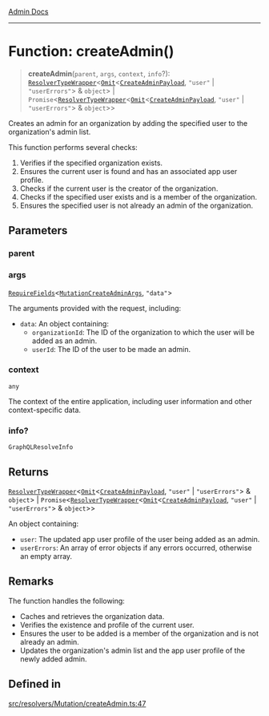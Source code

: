 [Admin Docs](/)

***

# Function: createAdmin()

> **createAdmin**(`parent`, `args`, `context`, `info`?): [`ResolverTypeWrapper`](../../../../types/generatedGraphQLTypes/type-aliases/ResolverTypeWrapper.md)\<[`Omit`](../../../../types/generatedGraphQLTypes/type-aliases/Omit.md)\<[`CreateAdminPayload`](../../../../types/generatedGraphQLTypes/type-aliases/CreateAdminPayload.md), `"user"` \| `"userErrors"`\> & `object`\> \| `Promise`\<[`ResolverTypeWrapper`](../../../../types/generatedGraphQLTypes/type-aliases/ResolverTypeWrapper.md)\<[`Omit`](../../../../types/generatedGraphQLTypes/type-aliases/Omit.md)\<[`CreateAdminPayload`](../../../../types/generatedGraphQLTypes/type-aliases/CreateAdminPayload.md), `"user"` \| `"userErrors"`\> & `object`\>\>

Creates an admin for an organization by adding the specified user to the organization's admin list.

This function performs several checks:

1. Verifies if the specified organization exists.
2. Ensures the current user is found and has an associated app user profile.
3. Checks if the current user is the creator of the organization.
4. Checks if the specified user exists and is a member of the organization.
5. Ensures the specified user is not already an admin of the organization.

## Parameters

### parent

### args

[`RequireFields`](../../../../types/generatedGraphQLTypes/type-aliases/RequireFields.md)\<[`MutationCreateAdminArgs`](../../../../types/generatedGraphQLTypes/type-aliases/MutationCreateAdminArgs.md), `"data"`\>

The arguments provided with the request, including:
  - `data`: An object containing:
    - `organizationId`: The ID of the organization to which the user will be added as an admin.
    - `userId`: The ID of the user to be made an admin.

### context

`any`

The context of the entire application, including user information and other context-specific data.

### info?

`GraphQLResolveInfo`

## Returns

[`ResolverTypeWrapper`](../../../../types/generatedGraphQLTypes/type-aliases/ResolverTypeWrapper.md)\<[`Omit`](../../../../types/generatedGraphQLTypes/type-aliases/Omit.md)\<[`CreateAdminPayload`](../../../../types/generatedGraphQLTypes/type-aliases/CreateAdminPayload.md), `"user"` \| `"userErrors"`\> & `object`\> \| `Promise`\<[`ResolverTypeWrapper`](../../../../types/generatedGraphQLTypes/type-aliases/ResolverTypeWrapper.md)\<[`Omit`](../../../../types/generatedGraphQLTypes/type-aliases/Omit.md)\<[`CreateAdminPayload`](../../../../types/generatedGraphQLTypes/type-aliases/CreateAdminPayload.md), `"user"` \| `"userErrors"`\> & `object`\>\>

An object containing:
  - `user`: The updated app user profile of the user being added as an admin.
  - `userErrors`: An array of error objects if any errors occurred, otherwise an empty array.

## Remarks

The function handles the following:
- Caches and retrieves the organization data.
- Verifies the existence and profile of the current user.
- Ensures the user to be added is a member of the organization and is not already an admin.
- Updates the organization's admin list and the app user profile of the newly added admin.

## Defined in

[src/resolvers/Mutation/createAdmin.ts:47](https://github.com/Suyash878/talawa-api/blob/cfd688207611ba245c99edd8dbaccb2cdbf6a043/src/resolvers/Mutation/createAdmin.ts#L47)
